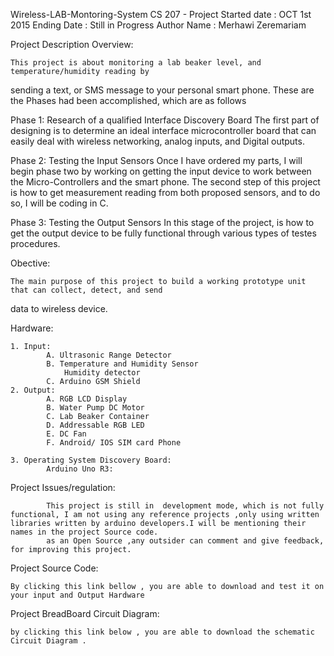 Wireless-LAB-Montoring-System
CS 207 - Project
Started date : OCT 1st 2015
Ending Date  : Still in Progress
Author Name  : Merhawi Zeremariam

Project  Description Overview:

    This project is about monitoring a lab beaker level, and temperature/humidity reading by
sending a text, or SMS message to your personal smart phone.
These are the Phases had been accomplished, which are as follows

Phase 1: Research of a qualified Interface Discovery Board
            The first part of designing is to determine an ideal interface microcontroller
        board that can easily deal with wireless networking, analog inputs, and
        Digital outputs.

Phase 2: Testing the Input Sensors
            Once I have ordered my parts, I will begin phase two by working on
        getting the input device to work between the Micro-Controllers and the smart
        phone. The second step of this project is how to get measurement reading from
        both proposed sensors, and to do so, I will be coding in C.

Phase 3: Testing the Output Sensors
            In this stage of the project, is how to get the output device to be fully
        functional through various types of testes procedures.

Obective:   
    
    The main purpose of this project to build a working prototype unit that can collect, detect, and send
data to wireless device.

Hardware:

    1. Input:
            A. Ultrasonic Range Detector
            B. Temperature and Humidity Sensor
                Humidity detector
            C. Arduino GSM Shield
    2. Output:
            A. RGB LCD Display
            B. Water Pump DC Motor
            C. Lab Beaker Container
            D. Addressable RGB LED
            E. DC Fan
            F. Android/ IOS SIM card Phone

    3. Operating System Discovery Board:
            Arduino Uno R3: 

Project Issues/regulation:
   
            This project is still in  development mode, which is not fully functional, I am not using any reference projects ,only using written libraries written by arduino developers.I will be mentioning their names in the project Source code.
            as an Open Source ,any outsider can comment and give feedback, for improving this project. 

Project Source Code:

    By clicking this link bellow , you are able to download and test it on your input and Output Hardware 

Project BreadBoard Circuit Diagram:

    by clicking this link below , you are able to download the schematic Circuit Diagram . 
            
